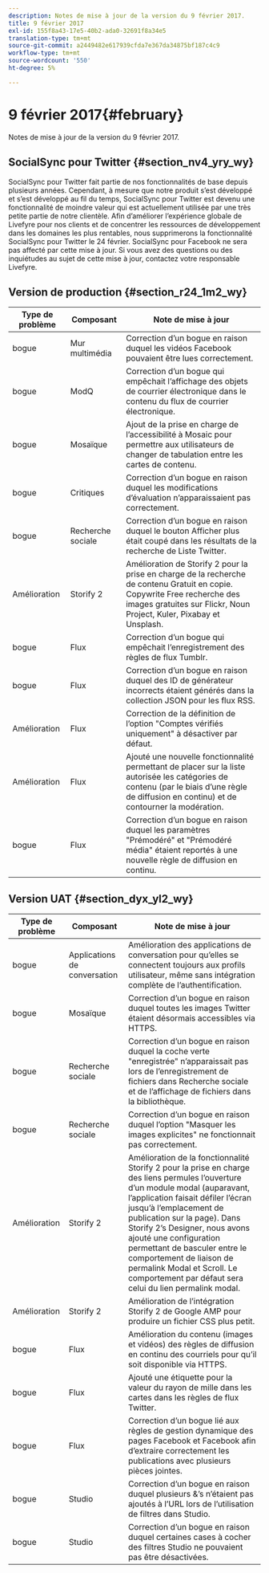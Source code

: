 ```yaml
---
description: Notes de mise à jour de la version du 9 février 2017.
title: 9 février 2017
exl-id: 155f8a43-17e5-40b2-ada0-32691f8a34e5
translation-type: tm+mt
source-git-commit: a2449482e617939cfda7e367da34875bf187c4c9
workflow-type: tm+mt
source-wordcount: '550'
ht-degree: 5%

---
```


# 9 février 2017{#february}

Notes de mise à jour de la version du 9 février 2017.

## SocialSync pour Twitter {#section_nv4_yry_wy}

SocialSync pour Twitter fait partie de nos fonctionnalités de base depuis plusieurs années. Cependant, à mesure que notre produit s’est développé et s’est développé au fil du temps, SocialSync pour Twitter est devenu une fonctionnalité de moindre valeur qui est actuellement utilisée par une très petite partie de notre clientèle. Afin d’améliorer l’expérience globale de Livefyre pour nos clients et de concentrer les ressources de développement dans les domaines les plus rentables, nous supprimerons la fonctionnalité SocialSync pour Twitter le 24 février. SocialSync pour Facebook ne sera pas affecté par cette mise à jour. Si vous avez des questions ou des inquiétudes au sujet de cette mise à jour, contactez votre responsable Livefyre.

## Version de production {#section_r24_1m2_wy}

| Type de problème | Composant | Note de mise à jour |
|--- |--- |--- |
| bogue | Mur multimédia | Correction d’un bogue en raison duquel les vidéos Facebook pouvaient être lues correctement. |
| bogue | ModQ | Correction d’un bogue qui empêchait l’affichage des objets de courrier électronique dans le contenu du flux de courrier électronique. |
| bogue | Mosaïque | Ajout de la prise en charge de l’accessibilité à Mosaic pour permettre aux utilisateurs de changer de tabulation entre les cartes de contenu. |
| bogue | Critiques | Correction d’un bogue en raison duquel les modifications d’évaluation n’apparaissaient pas correctement. |
| bogue | Recherche sociale | Correction d’un bogue en raison duquel le bouton Afficher plus était coupé dans les résultats de la recherche de Liste Twitter. |
| Amélioration | Storify 2 | Amélioration de Storify 2 pour la prise en charge de la recherche de contenu Gratuit en copie. Copywrite Free recherche des images gratuites sur Flickr, Noun Project, Kuler, Pixabay et Unsplash. |
| bogue | Flux | Correction d’un bogue qui empêchait l’enregistrement des règles de flux Tumblr. |
| bogue | Flux | Correction d’un bogue en raison duquel des ID de générateur incorrects étaient générés dans la collection JSON pour les flux RSS. |
| Amélioration | Flux | Correction de la définition de l’option &quot;Comptes vérifiés uniquement&quot; à désactiver par défaut. |
| Amélioration | Flux | Ajouté une nouvelle fonctionnalité permettant de placer sur la liste autorisée les catégories de contenu (par le biais d’une règle de diffusion en continu) et de contourner la modération. |
| bogue | Flux | Correction d’un bogue en raison duquel les paramètres &quot;Prémodéré&quot; et &quot;Prémodéré média&quot; étaient reportés à une nouvelle règle de diffusion en continu. |

## Version UAT {#section_dyx_yl2_wy}

| Type de problème | Composant | Note de mise à jour |
|--- |--- |--- |
| bogue | Applications de conversation | Amélioration des applications de conversation pour qu’elles se connectent toujours aux profils utilisateur, même sans intégration complète de l’authentification. |
| bogue | Mosaïque | Correction d’un bogue en raison duquel toutes les images Twitter étaient désormais accessibles via HTTPS. |
| bogue | Recherche sociale | Correction d’un bogue en raison duquel la coche verte &quot;enregistrée&quot; n’apparaissait pas lors de l’enregistrement de fichiers dans Recherche sociale et de l’affichage de fichiers dans la bibliothèque. |
| bogue | Recherche sociale | Correction d’un bogue en raison duquel l’option &quot;Masquer les images explicites&quot; ne fonctionnait pas correctement. |
| Amélioration | Storify 2 | Amélioration de la fonctionnalité Storify 2 pour la prise en charge des liens permules l’ouverture d’un module modal (auparavant, l’application faisait défiler l’écran jusqu’à l’emplacement de publication sur la page). Dans Storify 2’s Designer, nous avons ajouté une configuration permettant de basculer entre le comportement de liaison de permalink Modal et Scroll. Le comportement par défaut sera celui du lien permalink modal. |
| Amélioration | Storify 2 | Amélioration de l’intégration Storify 2 de Google AMP pour produire un fichier CSS plus petit. |
| bogue | Flux | Amélioration du contenu (images et vidéos) des règles de diffusion en continu des courriels pour qu’il soit disponible via HTTPS. |
| bogue | Flux | Ajouté une étiquette pour la valeur du rayon de mille dans les cartes dans les règles de flux Twitter. |
| bogue | Flux | Correction d’un bogue lié aux règles de gestion dynamique des pages Facebook et Facebook afin d’extraire correctement les publications avec plusieurs pièces jointes. |
| bogue | Studio | Correction d’un bogue en raison duquel plusieurs &amp;’s n’étaient pas ajoutés à l’URL lors de l’utilisation de filtres dans Studio. |
| bogue | Studio | Correction d’un bogue en raison duquel certaines cases à cocher des filtres Studio ne pouvaient pas être désactivées. |
